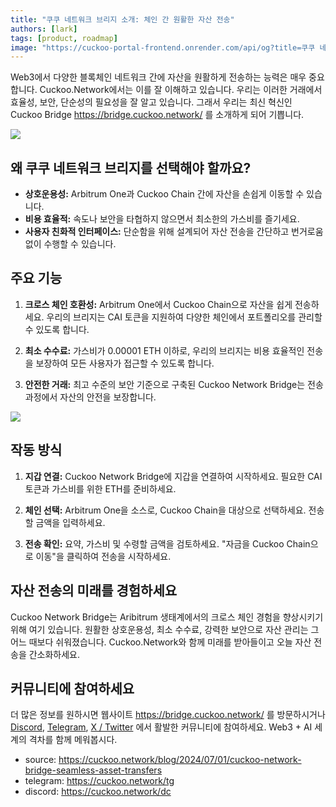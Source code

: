 ```yaml
---
title: "쿠쿠 네트워크 브리지 소개: 체인 간 원활한 자산 전송"
authors: [lark]
tags: [product, roadmap]
image: "https://cuckoo-portal-frontend.onrender.com/api/og?title=쿠쿠 네트워크 브리지 소개: 체인 간 원활한 자산 전송"
---
```


Web3에서 다양한 블록체인 네트워크 간에 자산을 원활하게 전송하는 능력은 매우 중요합니다. Cuckoo.Network에서는 이를 잘 이해하고 있습니다. 우리는 이러한 거래에서 효율성, 보안, 단순성의 필요성을 잘 알고 있습니다. 그래서 우리는 최신 혁신인 Cuckoo Bridge https://bridge.cuckoo.network/ 를 소개하게 되어 기쁩니다.

![](https://cuckoo-network.b-cdn.net/cuckoo-network-bridge-seamless-asset-transfers.webp)

## 왜 쿠쿠 네트워크 브리지를 선택해야 할까요?

- **상호운용성:** Arbitrum One과 Cuckoo Chain 간에 자산을 손쉽게 이동할 수 있습니다.
- **비용 효율적:** 속도나 보안을 타협하지 않으면서 최소한의 가스비를 즐기세요.
- **사용자 친화적 인터페이스:** 단순함을 위해 설계되어 자산 전송을 간단하고 번거로움 없이 수행할 수 있습니다.

## 주요 기능

1. **크로스 체인 호환성:** Arbitrum One에서 Cuckoo Chain으로 자산을 쉽게 전송하세요. 우리의 브리지는 CAI 토큰을 지원하여 다양한 체인에서 포트폴리오를 관리할 수 있도록 합니다.

2. **최소 수수료:** 가스비가 0.00001 ETH 이하로, 우리의 브리지는 비용 효율적인 전송을 보장하여 모든 사용자가 접근할 수 있도록 합니다.

3. **안전한 거래:** 최고 수준의 보안 기준으로 구축된 Cuckoo Network Bridge는 전송 과정에서 자산의 안전을 보장합니다.

[![](https://cuckoo-network.b-cdn.net/cuckoo-bridge-screenshot.webp)](https://bridge.cuckoo.network/)

## 작동 방식

1. **지갑 연결:** Cuckoo Network Bridge에 지갑을 연결하여 시작하세요. 필요한 CAI 토큰과 가스비를 위한 ETH를 준비하세요.

2. **체인 선택:** Arbitrum One을 소스로, Cuckoo Chain을 대상으로 선택하세요. 전송할 금액을 입력하세요.

3. **전송 확인:** 요약, 가스비 및 수령할 금액을 검토하세요. "자금을 Cuckoo Chain으로 이동"을 클릭하여 전송을 시작하세요.

## 자산 전송의 미래를 경험하세요

Cuckoo Network Bridge는 Aribitrum 생태계에서의 크로스 체인 경험을 향상시키기 위해 여기 있습니다. 원활한 상호운용성, 최소 수수료, 강력한 보안으로 자산 관리는 그 어느 때보다 쉬워졌습니다. Cuckoo.Network와 함께 미래를 받아들이고 오늘 자산 전송을 간소화하세요.

## 커뮤니티에 참여하세요

더 많은 정보를 원하시면 웹사이트 https://bridge.cuckoo.network/ 를 방문하시거나 [Discord](https://cuckoo.network/dc), [Telegram](https://cuckoo.network/tg), [X / Twitter](https://cuckoo.network/x) 에서 활발한 커뮤니티에 참여하세요. Web3 + AI 세계의 격차를 함께 메워봅시다.

- source: https://cuckoo.network/blog/2024/07/01/cuckoo-network-bridge-seamless-asset-transfers
- telegram: https://cuckoo.network/tg
- discord: https://cuckoo.network/dc

